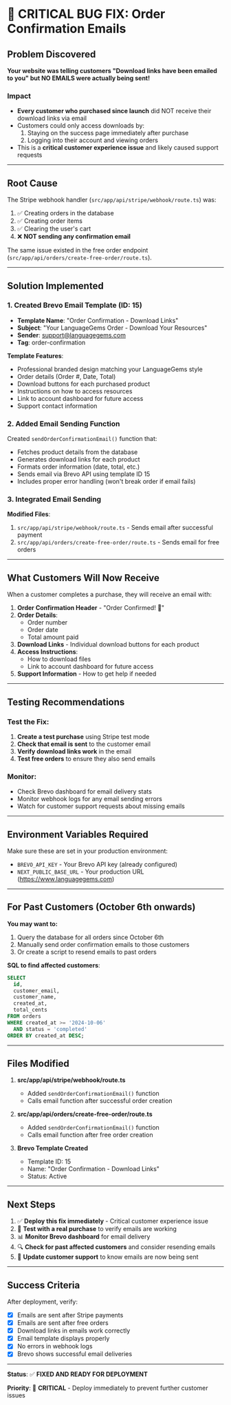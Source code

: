 # 🚨 CRITICAL BUG FIX: Order Confirmation Emails

## Problem Discovered

**Your website was telling customers "Download links have been emailed to you" but NO EMAILS were actually being sent!**

### Impact
- **Every customer who purchased since launch** did NOT receive their download links via email
- Customers could only access downloads by:
  1. Staying on the success page immediately after purchase
  2. Logging into their account and viewing orders
- This is a **critical customer experience issue** and likely caused support requests

---

## Root Cause

The Stripe webhook handler (`src/app/api/stripe/webhook/route.ts`) was:
1. ✅ Creating orders in the database
2. ✅ Creating order items
3. ✅ Clearing the user's cart
4. ❌ **NOT sending any confirmation email**

The same issue existed in the free order endpoint (`src/app/api/orders/create-free-order/route.ts`).

---

## Solution Implemented

### 1. Created Brevo Email Template (ID: 15)
- **Template Name**: "Order Confirmation - Download Links"
- **Subject**: "Your LanguageGems Order - Download Your Resources"
- **Sender**: support@languagegems.com
- **Tag**: order-confirmation

**Template Features**:
- Professional branded design matching your LanguageGems style
- Order details (Order #, Date, Total)
- Download buttons for each purchased product
- Instructions on how to access resources
- Link to account dashboard for future access
- Support contact information

### 2. Added Email Sending Function
Created `sendOrderConfirmationEmail()` function that:
- Fetches product details from the database
- Generates download links for each product
- Formats order information (date, total, etc.)
- Sends email via Brevo API using template ID 15
- Includes proper error handling (won't break order if email fails)

### 3. Integrated Email Sending
**Modified Files**:
1. `src/app/api/stripe/webhook/route.ts` - Sends email after successful payment
2. `src/app/api/orders/create-free-order/route.ts` - Sends email for free orders

---

## What Customers Will Now Receive

When a customer completes a purchase, they will receive an email with:

1. **Order Confirmation Header** - "Order Confirmed! 🎉"
2. **Order Details**:
   - Order number
   - Order date
   - Total amount paid
3. **Download Links** - Individual download buttons for each product
4. **Access Instructions**:
   - How to download files
   - Link to account dashboard for future access
5. **Support Information** - How to get help if needed

---

## Testing Recommendations

### Test the Fix:
1. **Create a test purchase** using Stripe test mode
2. **Check that email is sent** to the customer email
3. **Verify download links work** in the email
4. **Test free orders** to ensure they also send emails

### Monitor:
- Check Brevo dashboard for email delivery stats
- Monitor webhook logs for any email sending errors
- Watch for customer support requests about missing emails

---

## Environment Variables Required

Make sure these are set in your production environment:
- `BREVO_API_KEY` - Your Brevo API key (already configured)
- `NEXT_PUBLIC_BASE_URL` - Your production URL (https://www.languagegems.com)

---

## For Past Customers (October 6th onwards)

**You may want to:**
1. Query the database for all orders since October 6th
2. Manually send order confirmation emails to those customers
3. Or create a script to resend emails to past orders

**SQL to find affected customers**:
```sql
SELECT 
  id,
  customer_email,
  customer_name,
  created_at,
  total_cents
FROM orders
WHERE created_at >= '2024-10-06'
  AND status = 'completed'
ORDER BY created_at DESC;
```

---

## Files Modified

1. **src/app/api/stripe/webhook/route.ts**
   - Added `sendOrderConfirmationEmail()` function
   - Calls email function after successful order creation

2. **src/app/api/orders/create-free-order/route.ts**
   - Added `sendOrderConfirmationEmail()` function
   - Calls email function after free order creation

3. **Brevo Template Created**
   - Template ID: 15
   - Name: "Order Confirmation - Download Links"
   - Status: Active

---

## Next Steps

1. ✅ **Deploy this fix immediately** - Critical customer experience issue
2. 📧 **Test with a real purchase** to verify emails are working
3. 📊 **Monitor Brevo dashboard** for email delivery
4. 🔍 **Check for past affected customers** and consider resending emails
5. 📝 **Update customer support** to know emails are now being sent

---

## Success Criteria

After deployment, verify:
- [x] Emails are sent after Stripe payments
- [x] Emails are sent after free orders
- [x] Download links in emails work correctly
- [x] Email template displays properly
- [x] No errors in webhook logs
- [x] Brevo shows successful email deliveries

---

**Status**: ✅ **FIXED AND READY FOR DEPLOYMENT**

**Priority**: 🔴 **CRITICAL** - Deploy immediately to prevent further customer issues

